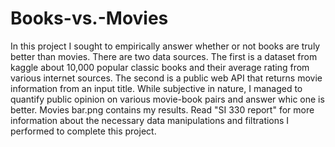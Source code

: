 # Books-vs.-Movies

In this project I sought to empirically answer whether or not books are truly better than movies. There are two data sources. The first is a dataset from kaggle about 10,000 popular classic books and their average rating from various internet sources. The second is a public web API that returns movie information from an input title. While subjective in nature, I managed to quantify public opinion on various movie-book pairs and answer whic one is better. Movies bar.png contains my results. Read "SI 330 report" for more information about the necessary data manipulations and filtrations I performed to complete this project. 
